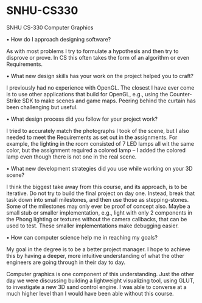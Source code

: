 # SNHU-CS330
SNHU CS-330 Computer Graphics

•	How do I approach designing software?

As with most problems I try to formulate a hypothesis and then try to disprove or prove. In CS this often takes the form of an algorithm or even Requirements.
    
•	What new design skills has your work on the project helped you to craft?
  
I previously had no experience with OpenGL. The closest I have ever come is to use other applications that build for OpenGL, e.g., using the Counter-Strike SDK to make scenes and game maps. Peering behind the curtain has been challenging but useful.

•	What design process did you follow for your project work?

I tried to accurately match the photographs I took of the scene, but I also needed to meet the Requirements as set out in the assignments. For example, the lighting in the room consisted of 7 LED lamps all wit the same color, but the assignment required a colored lamp – I added the colored lamp even though there is not one in the real scene.

•	What new development strategies did you use while working on your 3D scene?

I think the biggest take away from this course, and its approach, is to be iterative. Do not try to build the final project on day one. Instead, break that task down into small milestones, and then use those as stepping-stones. Some of the milestones may only ever be proof of concept also. Maybe a small stub or smaller implementation, e.g., light with only 2 components in the Phong lighting or textures without the camera callbacks, that can be used to test. These smaller implementations make debugging easier.

•	How can computer science help me in reaching my goals?

My goal in the degree is to be a better project manager. I hope to achieve this by having a deeper, more intuitive understanding of what the other engineers are going through in their day to day. 

Computer graphics is one component of this understanding. Just the other day we were discussing building a lightweight visualizing tool, using GLUT, to investigate a new 3D sand control engine. I was able to converse at a much higher level than I would have been able without this course.

